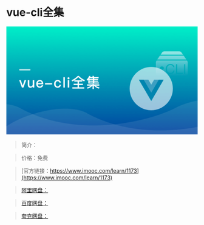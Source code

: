 # vue-cli全集

![img](../../assets/5fe4430c0001721c05400304.jpg)

> 简介：

> 价格：免费

> [官方链接：https://www.imooc.com/learn/1173](https://www.imooc.com/learn/1173)

> [阿里网盘：]()

> [百度网盘：]()

> [夸克网盘：]()
